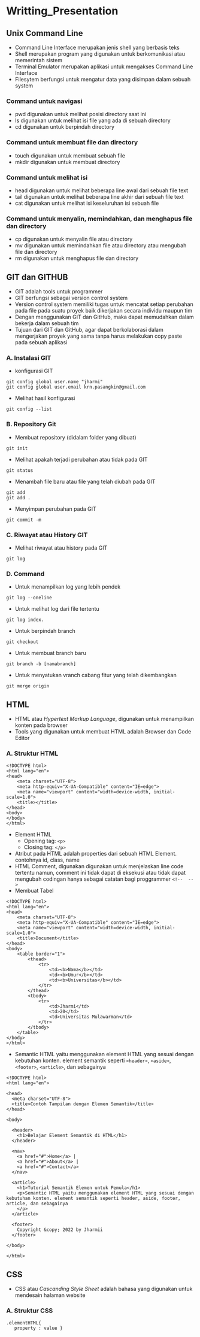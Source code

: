 # Writting_Presentation

## Unix Command Line
* Command Line Interface merupakan jenis shell yang berbasis teks 
* Shell merupakan program yang digunakan untuk berkomunikasi atau memerintah sistem
* Terminal Emulator merupakan aplikasi untuk mengakses Command Line Interface
* Filesytem berfungsi untuk mengatur data yang disimpan dalam sebuah system

### Command untuk navigasi
- pwd digunakan untuk melihat posisi directory saat ini
- ls digunakan untuk melihat isi file yang ada di sebuah directory
- cd digunakan untuk berpindah directory

### Command untuk membuat file dan directory
- touch digunakan untuk membuat sebuah file
- mkdir digunakan untuk membuat directory

### Command untuk melihat isi
- head digunakan untuk melihat beberapa line awal dari sebuah file text
- tail digunakan untuk melihat beberapa line akhir dari sebuah file text
- cat digunakan untuk melihat isi keseluruhan isi sebuah file

### Command untuk menyalin, memindahkan, dan menghapus file dan directory
- cp digunakan untuk menyalin file atau directory
- mv digunakan untuk memindahkan file atau directory atau mengubah file dan directory
- rm digunakan untuk menghapus file dan directory

## GIT dan GITHUB
- GIT adalah tools untuk programmer
- GIT berfungsi sebagai version control system
- Version control system memiliki tugas untuk mencatat setiap perubahan pada file pada suatu proyek baik dikerjakan secara individu maupun tim
- Dengan menggunakan GIT dan GitHub, maka dapat memudahkan dalam bekerja dalam sebuah tim
- Tujuan dari GIT dan GitHub, agar dapat berkolaborasi dalam mengerjakan proyek yang sama tanpa harus melakukan copy paste pada sebuah aplikasi

### A. Instalasi GIT
- konfigurasi GIT
```
git config global user.name "jharmi"
git config global user.email krn.pasangkin@gmail.com
```
- Melihat hasil konfigurasi 
```
git config --list
```

### B. Repository Git
- Membuat repository (didalam folder yang dibuat)
```
git init
```
- Melihat apakah terjadi perubahan atau tidak pada GIT
```
git status
```
- Menambah file baru atau file yang telah diubah pada GIT
```
git add
git add .
```
- Menyimpan perubahan pada GIT
```
git commit -m
```
### C. Riwayat atau History GIT
- Melihat riwayat atau history pada GIT
```
git log
```
### D. Command 
- Untuk menampilkan log yang lebih pendek
```
git log --oneline
```
- Untuk melihat log dari file tertentu
```
git log index.
```
- Untuk berpindah branch
```
git checkout
```
- Untuk membuat branch baru
```
git branch -b [namabranch]
```
- Untuk menyatukan vranch cabang fitur yang telah dikembangkan
```
git merge origin
```

## HTML
- HTML atau *Hypertext Markup Language*, digunakan untuk menampilkan konten pada browser
- Tools yang digunakan untuk membuat HTML adalah Browser dan Code Editor
### A. Struktur HTML
```
<!DOCTYPE html>
<html lang="en">
<head>
    <meta charset="UTF-8">
    <meta http-equiv="X-UA-Compatible" content="IE=edge">
    <meta name="viewport" content="width=device-width, initial-scale=1.0">
    <title></title>
</head>
<body>
</body>
</html>
```
- Element HTML
    - Opening tag: `<p>`
    - Closing tag: `</p>`
- Atribut pada HTML adalah properties dari sebuah HTML Element. contohnya id, class, name
- HTML Comment, digunakan digunakan untuk menjelaskan line code tertentu namun, comment ini tidak dapat di eksekusi atau tidak dapat mengubah codingan hanya sebagai catatan bagi proggrammer
`<!--  -->`
- Membuat Tabel
```
<!DOCTYPE html>
<html lang="en">
<head>
    <meta charset="UTF-8">
    <meta http-equiv="X-UA-Compatible" content="IE=edge">
    <meta name="viewport" content="width=device-width, initial-scale=1.0">
    <title>Document</title>
</head>
<body>
    <table border="1">
        <thead>
            <tr>
                <td><b>Nama</b></td>
                <td><b>Umur</b></td>
                <td><b>Universitas</b></td>
            </tr>
        </thead>
        <tbody>
            <tr>
                <td>Jharmi</td>
                <td>20</td>
                <td>Universitas Mulawarman</td>
            </tr>
        </tbody>
    </table>
</body>
</html>
```
- Semantic HTML yaitu menggunakan element HTML yang sesuai dengan kebutuhan konten. element semantik seperti `<header>`, `<aside>`, `<footer>`, `<article>`, dan sebagainya
```
<!DOCTYPE html>
<html lang="en">

<head>
  <meta charset="UTF-8">
  <title>Contoh Tampilan dengan Elemen Semantik</title>
</head>

<body>

  <header>
    <h1>Belajar Element Semantik di HTML</h1>
  </header>

  <nav>
    <a href="#">Home</a> |
    <a href="#">About</a> |
    <a href="#">Contact</a>
  </nav>

  <article>
    <h1>Tutorial Semantik Elemen untuk Pemula</h1>
    <p>Semantic HTML yaitu menggunakan element HTML yang sesuai dengan kebutuhan konten. element semantik seperti header, aside, footer, article, dan sebagainya
    </p>
  </article>

  <footer>
    Copyright &copy; 2022 by Jharmii
  </footer>

</body>

</html>
```
## CSS
- CSS atau *Cascanding Style Sheet* adalah bahasa yang digunakan untuk mendesain halaman website
### A. Struktur CSS
 ```
 .elementHTML{  
    property : value }
 ```







